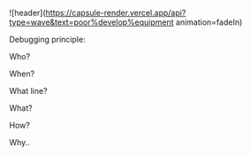 ![header](https://capsule-render.vercel.app/api?type=wave&text=poor%develop%equipment animation=fadeIn)

Debugging principle:

Who?

When?

What line?

What?

How?

Why..
